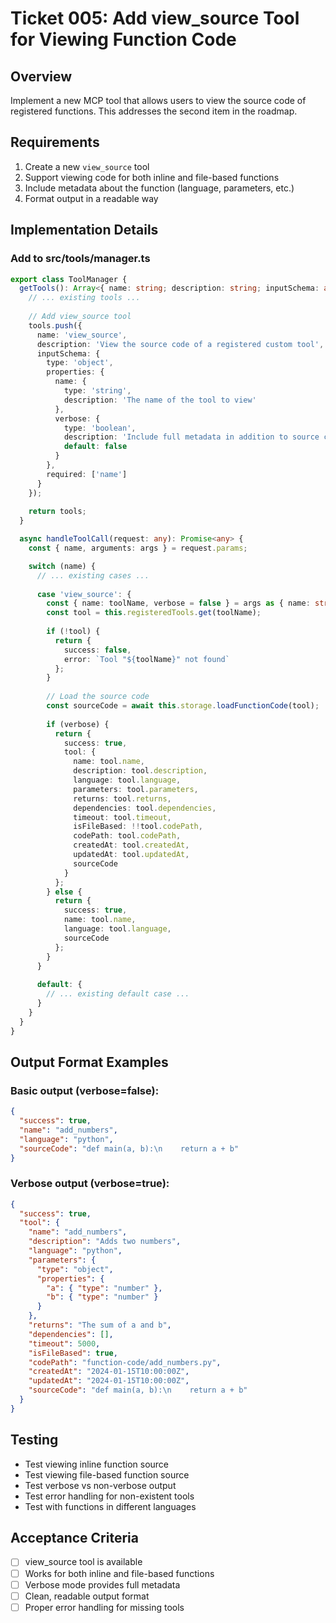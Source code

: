# Ticket 005: Add view_source Tool for Viewing Function Code

## Overview
Implement a new MCP tool that allows users to view the source code of registered functions. This addresses the second item in the roadmap.

## Requirements
1. Create a new `view_source` tool
2. Support viewing code for both inline and file-based functions
3. Include metadata about the function (language, parameters, etc.)
4. Format output in a readable way

## Implementation Details

### Add to src/tools/manager.ts

```typescript
export class ToolManager {
  getTools(): Array<{ name: string; description: string; inputSchema: any }> {
    // ... existing tools ...
    
    // Add view_source tool
    tools.push({
      name: 'view_source',
      description: 'View the source code of a registered custom tool',
      inputSchema: {
        type: 'object',
        properties: {
          name: {
            type: 'string',
            description: 'The name of the tool to view'
          },
          verbose: {
            type: 'boolean',
            description: 'Include full metadata in addition to source code',
            default: false
          }
        },
        required: ['name']
      }
    });
    
    return tools;
  }

  async handleToolCall(request: any): Promise<any> {
    const { name, arguments: args } = request.params;

    switch (name) {
      // ... existing cases ...
      
      case 'view_source': {
        const { name: toolName, verbose = false } = args as { name: string; verbose?: boolean };
        const tool = this.registeredTools.get(toolName);
        
        if (!tool) {
          return {
            success: false,
            error: `Tool "${toolName}" not found`
          };
        }
        
        // Load the source code
        const sourceCode = await this.storage.loadFunctionCode(tool);
        
        if (verbose) {
          return {
            success: true,
            tool: {
              name: tool.name,
              description: tool.description,
              language: tool.language,
              parameters: tool.parameters,
              returns: tool.returns,
              dependencies: tool.dependencies,
              timeout: tool.timeout,
              isFileBased: !!tool.codePath,
              codePath: tool.codePath,
              createdAt: tool.createdAt,
              updatedAt: tool.updatedAt,
              sourceCode
            }
          };
        } else {
          return {
            success: true,
            name: tool.name,
            language: tool.language,
            sourceCode
          };
        }
      }
      
      default: {
        // ... existing default case ...
      }
    }
  }
}
```

## Output Format Examples

### Basic output (verbose=false):
```json
{
  "success": true,
  "name": "add_numbers",
  "language": "python",
  "sourceCode": "def main(a, b):\n    return a + b"
}
```

### Verbose output (verbose=true):
```json
{
  "success": true,
  "tool": {
    "name": "add_numbers",
    "description": "Adds two numbers",
    "language": "python",
    "parameters": {
      "type": "object",
      "properties": {
        "a": { "type": "number" },
        "b": { "type": "number" }
      }
    },
    "returns": "The sum of a and b",
    "dependencies": [],
    "timeout": 5000,
    "isFileBased": true,
    "codePath": "function-code/add_numbers.py",
    "createdAt": "2024-01-15T10:00:00Z",
    "updatedAt": "2024-01-15T10:00:00Z",
    "sourceCode": "def main(a, b):\n    return a + b"
  }
}
```

## Testing
- Test viewing inline function source
- Test viewing file-based function source
- Test verbose vs non-verbose output
- Test error handling for non-existent tools
- Test with functions in different languages

## Acceptance Criteria
- [ ] view_source tool is available
- [ ] Works for both inline and file-based functions
- [ ] Verbose mode provides full metadata
- [ ] Clean, readable output format
- [ ] Proper error handling for missing tools